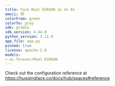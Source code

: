 ```yaml
---
title: Face Real ESRGAN 2x 4x 8x
emoji: 😻
colorFrom: green
colorTo: gray
sdk: gradio
sdk_version: 4.44.0
python_version: 3.11.9
app_file: app.py
pinned: true
license: apache-2.0
models:
- ai-forever/Real-ESRGAN
---
```


Check out the configuration reference at https://huggingface.co/docs/hub/spaces#reference